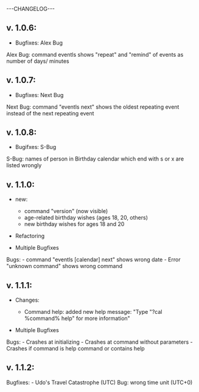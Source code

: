 ---CHANGELOG---

v. 1.0.6:
---------
- Bugfixes: Alex Bug

Alex Bug: command eventls shows "repeat" and "remind" of events as number of days/ minutes

v. 1.0.7:
---------
- Bugfixes: Next Bug

Next Bug: command "eventls next" shows the oldest repeating event instead of the next repeating event

v. 1.0.8:
---------
- Bugifxes: S-Bug

S-Bug: names of person in Birthday calendar which end with s or x are listed wrongly

v. 1.1.0:
--------
- new:
	- command "version" (now visible)
	- age-related birthday wishes (ages 18, 20, others)
	- new birthday wishes for ages 18 and 20

- Refactoring

- Multiple Bugfixes

Bugs:
	- command "eventls [calendar] next" shows wrong date
	- Error "unknown command" shows wrong command

v. 1.1.1:
--------
- Changes:
	- Command help: added new help message: "Type "?cal %command% help" for more information"

- Multiple Bugfixes

Bugs:
	- Crashes at initializing
	- Crashes at command without parameters
	- Crashes if command is help command or contains help

v. 1.1.2:
--------
Bugfixes: 
	- Udo's Travel Catastrophe (UTC) Bug: wrong time unit (UTC+0)

